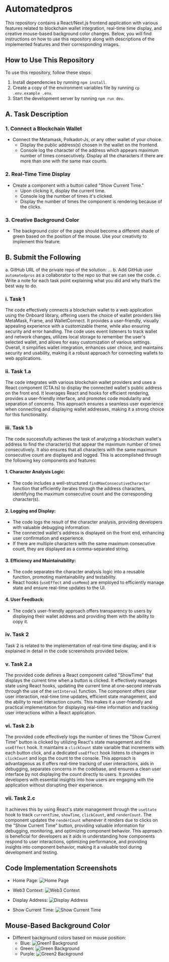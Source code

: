# Automatedpros

This repository contains a React/Next.js frontend application with various features related to blockchain wallet integration, real-time time display, and creative mouse-based background color changes. Below, you will find instructions on how to use this repository along with descriptions of the implemented features and their corresponding images.

## How to Use This Repository

To use this repository, follow these steps:

1. Install dependencies by running `npm install`.
2. Create a copy of the environment variables file by running `cp .env.example .env`.
3. Start the development server by running `npm run dev`.

## A. Task Description

### 1. Connect a Blockchain Wallet

- Connect the Metamask, Polkadot-Js, or any other wallet of your choice.
  - Display the public address(s) chosen in the wallet on the frontend.
  - Console log the character of the address which appears maximum number of times consecutively. Display all the characters if there are more than one with the same max counts.

### 2. Real-Time Time Display

- Create a component with a button called "Show Current Time."
  - Upon clicking it, display the current time.
  - Console log the number of times it's clicked.
  - Display the number of times the component is rendering because of the clicks.

### 3. Creative Background Color

- The background color of the page should become a different shade of green based on the position of the mouse. Use your creativity to implement this feature.

## B. Submit the Following

a. GitHub URL of the private repo of the solution: ...
b. Add GitHub user `automatedpros` as a collaborator to the repo so that we can see the code.
c. Write a note for each task point explaining what you did and why that’s the best way to do.

### i. Task 1
The code effectively connects a blockchain wallet to a web application using the Onboard library, offering users the choice of wallet providers like MetaMask, Frame, and WalletConnect. It provides a user-friendly, visually appealing experience with a customizable theme, while also ensuring security and error handling. The code uses event listeners to track wallet and network changes, utilizes local storage to remember the user's selected wallet, and allows for easy customization of various settings. Overall, it simplifies wallet integration, enhances user choice, and maintains security and usability, making it a robust approach for connecting wallets to web applications.

### ii. Task 1.a
The code integrates with various blockchain wallet providers and uses a React component (CTA.ts) to display the connected wallet's public address on the front end. It leverages React and hooks for efficient rendering, provides a user-friendly interface, and promotes code modularity and separation of concerns. This approach ensures a seamless user experience when connecting and displaying wallet addresses, making it a strong choice for this functionality.

### iii. Task 1.b
The code successfully achieves the task of analyzing a blockchain wallet's address to find the character(s) that appear the maximum number of times consecutively. It also ensures that all characters with the same maximum consecutive count are displayed and logged. This is accomplished through the following key components and features:

#### 1. Character Analysis Logic:
   - The code includes a well-structured `findMaxConsecutiveCharacter` function that efficiently iterates through the address characters, identifying the maximum consecutive count and the corresponding character(s).

#### 2. Logging and Display:
   - The code logs the result of the character analysis, providing developers with valuable debugging information.
   - The connected wallet's address is displayed on the front end, enhancing user confirmation and experience.
   - If there are multiple characters with the same maximum consecutive count, they are displayed as a comma-separated string.

#### 3. Efficiency and Maintainability:
   - The code separates the character analysis logic into a reusable function, promoting maintainability and testability.
   - React hooks (`useEffect` and `useMemo`) are employed to efficiently manage state and ensure real-time updates to the UI.

#### 4. User Feedback:
   - The code's user-friendly approach offers transparency to users by displaying their wallet address and providing them with the ability to copy it.

### iv. Task 2
Task 2 is related to the implementation of real-time time display, and it is explained in detail in the code screenshots provided below.

### v. Task 2.a
The provided code defines a React component called "ShowTime" that displays the current time when a button is clicked. It effectively manages state using React hooks, updating the current time at one-second intervals through the use of the `setInterval` function. The component offers clear user interaction, real-time time updates, efficient state management, and the ability to reset interaction counts. This makes it a user-friendly and practical implementation for displaying real-time information and tracking user interactions within a React application.

### vi. Task 2.b
The provided code effectively logs the number of times the "Show Current Time" button is clicked by utilizing React's state management and the `useEffect` hook. It maintains a `clickCount` state variable that increments with each button click, and a dedicated `useEffect` hook listens to changes in `clickCount` and logs the count to the console. This approach is advantageous as it offers real-time tracking of user interactions, aids in debugging, separates concerns in the codebase, and ensures a clean user interface by not displaying the count directly to users. It provides developers with essential insights into how users are engaging with the application without disrupting their experience.

### vii. Task 2.c
It achieves this by using React's state management through the `useState` hook to track `currentTime`, `showTime`, `clickCount`, and `renderCount`. The component updates the `renderCount` whenever it renders due to clicks on the "Show Current Time" button, providing valuable information for debugging, monitoring, and optimizing component behavior. This approach is beneficial for developers as it aids in understanding how components respond to user interactions, optimizing performance, and providing insights into component behavior, making it a valuable tool during development and testing.

## Code Implementation Screenshots

- Home Page:
  ![Home Page](public/homepageCode.png)

- Web3 Context:
  ![Web3 Context](public/web3contextCode.png)

- Display Address:
  ![Display Address](public/displayAddressCode.png)

- Show Current Time:
  ![Show Current Time](public/showTimeCode.png)

## Mouse-Based Background Color

- Different background colors based on mouse position:
  - Blue:
    ![Green1 Background](public/1reen1.png)
  - Green:
    ![Green Background](public/green.png)
  - Purple:
    ![Green2 Background](public/green2.png)
    